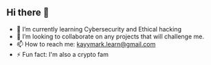 ## Hi there 👋

- 🌱 I’m currently learning Cybersecurity and Ethical hacking
- 👯 I’m looking to collaborate on any projects that will challenge me.
- 📫 How to reach me: kayymark.learn@gmail.com
- ⚡ Fun fact: I'm also a crypto fam
